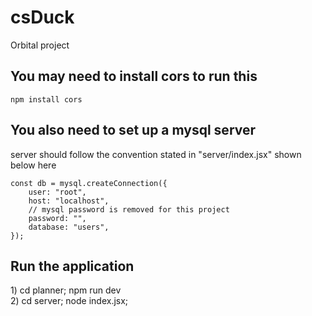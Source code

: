 # csDuck
Orbital project

## You may need to install cors to run this

```
npm install cors
```

## You also need to set up a mysql server 
<p>server should follow the convention stated in  "server/index.jsx" shown below here</p>

```
const db = mysql.createConnection({
    user: "root",
    host: "localhost",
    // mysql password is removed for this project
    password: "",
    database: "users",
});
```

## Run the application 
<p>1) cd planner; npm run dev<br>2) cd server; node index.jsx;</p>
